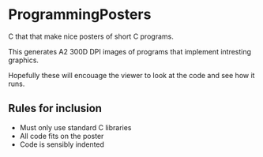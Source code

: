 # ProgrammingPosters
C that that make nice posters of short C programs.

This generates A2 300D DPI images of programs that implement intresting graphics.

Hopefully these will encouage the viewer to look at the code and see how it runs.

## Rules for inclusion
- Must only use standard C libraries
- All code fits on the poster
- Code is sensibly indented
